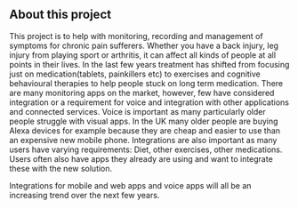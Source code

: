 ## About this project

This project is to help with monitoring, recording and management of symptoms for chronic pain sufferers. Whether you have a back injury, leg injury from playing sport or arthritis, it can affect all kinds of people at all points in their lives. In the last few years treatment has shifted from focusing just on medication(tablets, painkillers etc) to exercises and cognitive behavioural therapies to help people stuck on long term medication. There are many monitoring apps on the market, however, few have considered integration or a requirement for voice and integration with other applications and connected services. Voice is important as many particularly older people struggle with visual apps. In the UK many older people are buying Alexa devices for example because they are cheap and easier to use than an expensive new mobile phone. Integrations are also important as many users have varying requirements: Diet, other exercises, other medications. Users often also have apps they already are using and want to integrate these with the new solution.

Integrations for mobile and web apps and voice apps will all be an increasing trend over the next few years.
